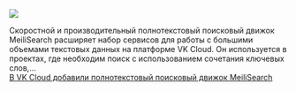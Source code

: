 <!--2025-01-17 13:10:43-->
<div class="yb">
  <div class="rss smaller1 habr"><img src="https://habrastorage.org/getpro/habr/upload_files/1e6/412/c19/1e6412c19e76d18a5aad282a067ef480.png" /><p>Скоростной и производительный полнотекстовый поисковый движок MeiliSearch расширяет набор сервисов для работы с большими объемами текстовых данных на платформе VK Cloud. Он используется в проектах, где необходим поиск с использованием сочетания ключевых слов,... <br><a class="light" href="https://habr.com/ru/companies/vk/news/874462/?utm_source=habrahabr&utm_medium=rss&utm_campaign=874462">В VK Cloud добавили полнотекстовый поисковый движок MeiliSearch</a></div>
</div>
